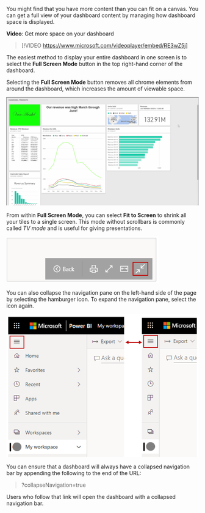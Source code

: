 You might find that you have more content than you can fit on a canvas. You can get a full view of your dashboard content by managing how dashboard space is displayed.

**Video**: Get more space on your dashboard
> [!VIDEO https://www.microsoft.com/videoplayer/embed/RE3wZ5j]

The easiest method to display your entire dashboard in one screen is to select the **Full Screen Mode** button in the top right-hand corner of the dashboard.

Selecting the **Full Screen Mode** button removes all chrome elements from around the dashboard, which increases the amount of viewable space.

![Screenshot of a dashboard in full screen mode.](../media/4-4e-get-more-dashboard-space/4-4e_2.png)

From within **Full Screen Mode**, you can select **Fit to Screen** to shrink all your tiles to a single screen. This mode without scrollbars is commonly called *TV mode* and is useful for giving presentations.

![Screenshot of the "Fit to Width" button.](../media/09-power-bi-fit-to-width.png)

You can also collapse the navigation pane on the left-hand side of the page by selecting the hamburger icon. To expand the navigation pane, select the icon again.

![Screenshot of the left navigation pane collapsed and expanded.](../media/09-power-bi-collapse-menu.png)

You can ensure that a dashboard will always have a collapsed navigation bar by appending the following to the end of the URL:

> ?collapseNavigation=true

Users who follow that link will open the dashboard with a collapsed navigation bar.

